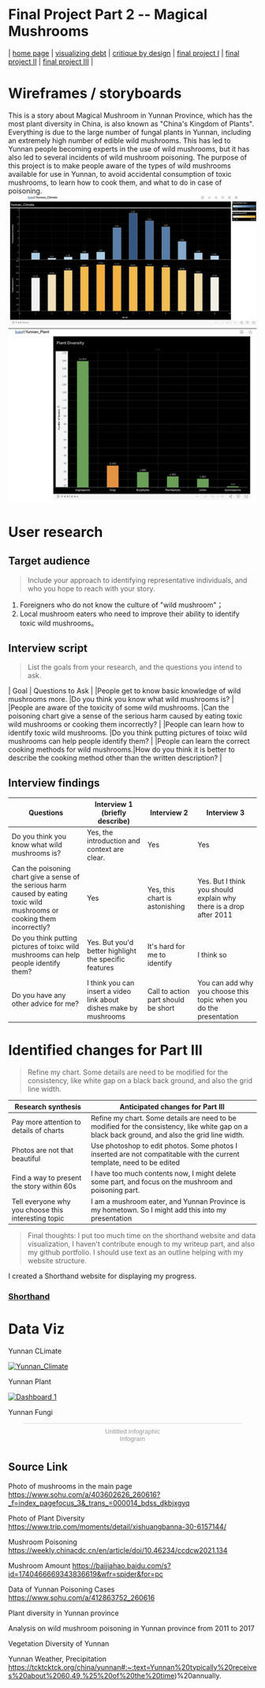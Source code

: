 # Final Project Part 2 -- Magical Mushrooms

| [home page](https://sukeluo.github.io/) | [visualizing debt](/dataviz2.md) | [critique by design](/dataviz3.md) | [final project I](/final_project_part1.md) | [final project II](/final_project_part2.md) | [final project III](/final_project_part3.md) |

# Wireframes / storyboards
This is a story about Magical Mushroom in Yunnan Province, which has the most plant diversity in China, is also known as "China's Kingdom of Plants". Everything is due to the large number of fungal plants in Yunnan, including an extremely high number of edible wild mushrooms. This has led to Yunnan people becoming experts in the use of wild mushrooms, but it has also led to several incidents of wild mushroom poisoning. The purpose of this project is to make people aware of the types of wild mushrooms available for use in Yunnan, to avoid accidental consumption of toxic mushrooms, to learn how to cook them, and what to do in case of poisoning.
![](/111.png)
![](/222.png)

# User research 

## Target audience
> Include your approach to identifying representative individuals, and who you hope to reach with your story. 
1. Foreigners who do not know the culture of "wild mushroom"；
2. Local mushroom eaters who need to improve their ability to identify toxic wild mushrooms。


## Interview script
> List the goals from your research, and the questions you intend to ask. 

|                              Goal                              |                                     Questions to Ask                                            |
|People get to know basic knowledge of wild mushrooms more.      |Do you think you know what wild mushrooms is?                                                    |
|People are aware of the toxicity of some wild mushrooms.        |Can the poisoning chart give a sense of the serious harm caused by eating toxic wild mushrooms or                                                                       cooking them incorrectly?                                                                        |
|People can learn how to identify toxic wild mushrooms.          |Do you think putting pictures of toixc wild mushrooms can help people identify them?             |
|People can learn the correct cooking methods for wild mushrooms.|How do you think it is better to describe the cooking method other than the written description? |



## Interview findings


| Questions               | Interview 1 (briefly describe) | Interview 2 | Interview 3 |
|-------------------------|--------------------------------|-------------|-------------|
|Do you think you know what wild mushrooms is? | Yes, the introduction and context are clear.|Yes             |Yes             |
|Can the poisoning chart give a sense of the serious harm caused by eating toxic wild mushrooms or cooking them incorrectly?|Yes|Yes, this chart is astonishing|Yes. But I think you should explain why there is a drop after 2011|
|Do you think putting pictures of toixc wild mushrooms can help people identify them?|Yes. But you'd better highlight the specific features|It's hard for me to identify|I think so|
|Do you have any other advice for me?|I think you can insert a video link about dishes make by mushrooms|Call to action part should be short|You can add why you choose this topic when you do the presentation|


# Identified changes for Part III
> Refine my chart. Some details are need to be modified for the consistency, like white gap on a black back ground, and also the grid line width.
> 


| Research synthesis                       | Anticipated changes for Part III                                                |
|------------------------------------------|---------------------------------------------------------------------------------|
| Pay more attention to details of charts |Refine my chart. Some details are need to be modified for the consistency, like white gap on a black back ground, and also the grid line width. |
| Photos are not that beautiful |Use photoshop to edit photos. Some photos I inserted are not compatitable with the current template, need to be edited|
| Find a way to present the story within 60s|I have too much contents now, I might delete some part, and focus on the mushroom and poisoning part.|
| Tell everyone why you choose this interesting topic| I am a mushroom eater, and Yunnan Province is my hometown. So I might add this into my presentation|

> Final thoughts: I put too much time on the shorthand website and data visualization, I haven't contribute enough to my writeup part, and also my github portfolio. I should use text as an outline helping with my website structure.


I created a Shorthand website for displaying my progress.
### [Shorthand](https://linyue-final-project.shorthandstories.com/magical-jier/)

# Data Viz

Yunnan CLimate
<div class='tableauPlaceholder' id='viz1677039339224' style='position: relative'><noscript><a href='#'><img alt='Yunnan_Climate ' src='https:&#47;&#47;public.tableau.com&#47;static&#47;images&#47;Yu&#47;Yunnan_Climate&#47;Climate&#47;1_rss.png' style='border: none' /></a></noscript><object class='tableauViz'  style='display:none;'><param name='host_url' value='https%3A%2F%2Fpublic.tableau.com%2F' /> <param name='embed_code_version' value='3' /> <param name='site_root' value='' /><param name='name' value='Yunnan_Climate&#47;Climate' /><param name='tabs' value='no' /><param name='toolbar' value='yes' /><param name='static_image' value='https:&#47;&#47;public.tableau.com&#47;static&#47;images&#47;Yu&#47;Yunnan_Climate&#47;Climate&#47;1.png' /> <param name='animate_transition' value='yes' /><param name='display_static_image' value='yes' /><param name='display_spinner' value='yes' /><param name='display_overlay' value='yes' /><param name='display_count' value='yes' /><param name='language' value='zh-CN' /></object></div>                <script type='text/javascript'>                    var divElement = document.getElementById('viz1677039339224');                    var vizElement = divElement.getElementsByTagName('object')[0];                    vizElement.style.width='100%';vizElement.style.height=(divElement.offsetWidth*0.75)+'px';                    var scriptElement = document.createElement('script');                    scriptElement.src = 'https://public.tableau.com/javascripts/api/viz_v1.js';                    vizElement.parentNode.insertBefore(scriptElement, vizElement);                </script>


Yunnan Plant
<div class='tableauPlaceholder' id='viz1677034793051' style='position: relative'><noscript><a href='#'><img alt='Dashboard 1 ' src='https:&#47;&#47;public.tableau.com&#47;static&#47;images&#47;Yu&#47;Yunnan_Plant&#47;Dashboard1&#47;1_rss.png' style='border: none' /></a></noscript><object class='tableauViz'  style='display:none;'><param name='host_url' value='https%3A%2F%2Fpublic.tableau.com%2F' /> <param name='embed_code_version' value='3' /> <param name='site_root' value='' /><param name='name' value='Yunnan_Plant&#47;Dashboard1' /><param name='tabs' value='no' /><param name='toolbar' value='yes' /><param name='static_image' value='https:&#47;&#47;public.tableau.com&#47;static&#47;images&#47;Yu&#47;Yunnan_Plant&#47;Dashboard1&#47;1.png' /> <param name='animate_transition' value='yes' /><param name='display_static_image' value='yes' /><param name='display_spinner' value='yes' /><param name='display_overlay' value='yes' /><param name='display_count' value='yes' /><param name='language' value='zh-CN' /><param name='filter' value='publish=yes' /></object></div>                <script type='text/javascript'>                    var divElement = document.getElementById('viz1677034793051');                    var vizElement = divElement.getElementsByTagName('object')[0];                    if ( divElement.offsetWidth > 800 ) { vizElement.style.width='1000px';vizElement.style.height='827px';} else if ( divElement.offsetWidth > 500 ) { vizElement.style.width='1000px';vizElement.style.height='827px';} else { vizElement.style.width='100%';vizElement.style.height='727px';}                     var scriptElement = document.createElement('script');                    scriptElement.src = 'https://public.tableau.com/javascripts/api/viz_v1.js';                    vizElement.parentNode.insertBefore(scriptElement, vizElement);                </script>


Yunnan Fungi

<div class="infogram-embed" data-id="9e2b1c32-014d-439c-89f8-d16951efb8c1" data-type="interactive" data-title="Untitled infographic"></div><script>!function(e,i,n,s){var t="InfogramEmbeds",d=e.getElementsByTagName("script")[0];if(window[t]&&window[t].initialized)window[t].process&&window[t].process();else if(!e.getElementById(n)){var o=e.createElement("script");o.async=1,o.id=n,o.src="https://e.infogram.com/js/dist/embed-loader-min.js",d.parentNode.insertBefore(o,d)}}(document,0,"infogram-async");</script><div style="padding:8px 0;font-family:Arial!important;font-size:13px!important;line-height:15px!important;text-align:center;border-top:1px solid #dadada;margin:0 30px"><a href="https://infogram.com/9e2b1c32-014d-439c-89f8-d16951efb8c1" style="color:#989898!important;text-decoration:none!important;" target="_blank">Untitled infographic</a><br><a href="https://infogram.com" style="color:#989898!important;text-decoration:none!important;" target="_blank" rel="nofollow">Infogram</a></div>

## Source Link

Photo of mushrooms in the main page
https://www.sohu.com/a/403602626_260616?_f=index_pagefocus_3&_trans_=000014_bdss_dkbjxgyq

Photo of Plant Diversity
https://www.trip.com/moments/detail/xishuangbanna-30-6157144/

Mushroom Poisoning
https://weekly.chinacdc.cn/en/article/doi/10.46234/ccdcw2021.134

Mushroom Amount
https://baijiahao.baidu.com/s?id=1740466669343836619&wfr=spider&for=pc

Data of Yunnan Poisoning Cases
https://www.sohu.com/a/412863752_260616

Plant diversity in Yunnan province

Analysis on wild mushroom poisoning in Yunnan province from 2011 to 2017

Vegetation Diversity of Yunnan

Yunnan Weather, Precipitation
https://tcktcktck.org/china/yunnan#:~:text=Yunnan%20typically%20receives%20about%2060.49,%25%20of%20the%20time)%20annually.


